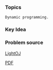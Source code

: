 ### Topics

    Dynamic programming.

### Key Idea


### Problem source

[LightOJ](http://lightoj.com/volume_showproblem.php?problem=1157)

[PDF](http://lightoj.com/volume_showproblem.php?problem=1157&language=english&type=pdf)
